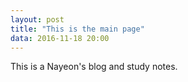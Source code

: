 ```yaml
---
layout: post
title: "This is the main page"
data: 2016-11-18 20:00
---
```


This is a Nayeon's blog and study notes.
